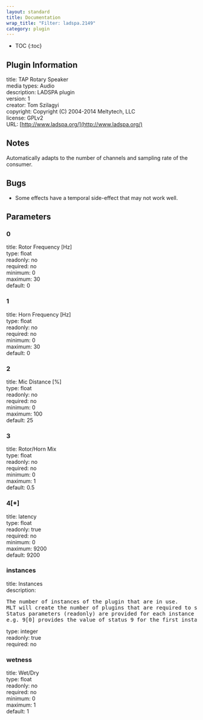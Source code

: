 ```yaml
---
layout: standard
title: Documentation
wrap_title: "Filter: ladspa.2149"
category: plugin
---
```

* TOC
{:toc}

## Plugin Information

title: TAP Rotary Speaker  
media types:
Audio  
description: LADSPA plugin  
version: 1  
creator: Tom Szilagyi  
copyright: Copyright (C) 2004-2014 Meltytech, LLC  
license: GPLv2  
URL: [http://www.ladspa.org/](http://www.ladspa.org/)  

## Notes

Automatically adapts to the number of channels and sampling rate of the consumer.

## Bugs

* Some effects have a temporal side-effect that may not work well.


## Parameters

### 0

title: Rotor Frequency [Hz]    
type: float  
readonly: no  
required: no  
minimum: 0  
maximum: 30  
default: 0  

### 1

title: Horn Frequency [Hz]    
type: float  
readonly: no  
required: no  
minimum: 0  
maximum: 30  
default: 0  

### 2

title: Mic Distance [%]    
type: float  
readonly: no  
required: no  
minimum: 0  
maximum: 100  
default: 25  

### 3

title: Rotor/Horn Mix    
type: float  
readonly: no  
required: no  
minimum: 0  
maximum: 1  
default: 0.5  

### 4[*]

title: latency    
type: float  
readonly: true  
required: no  
minimum: 0  
maximum: 9200  
default: 9200  

### instances

title: Instances    
description:
<pre>
The number of instances of the plugin that are in use.
MLT will create the number of plugins that are required to support the number of audio channels.
Status parameters (readonly) are provided for each instance and are accessed by specifying the instance number after the identifier (starting at zero).
e.g. 9[0] provides the value of status 9 for the first instance.
</pre>
type: integer  
readonly: true  
required: no  

### wetness

title: Wet/Dry    
type: float  
readonly: no  
required: no  
minimum: 0  
maximum: 1  
default: 1  

